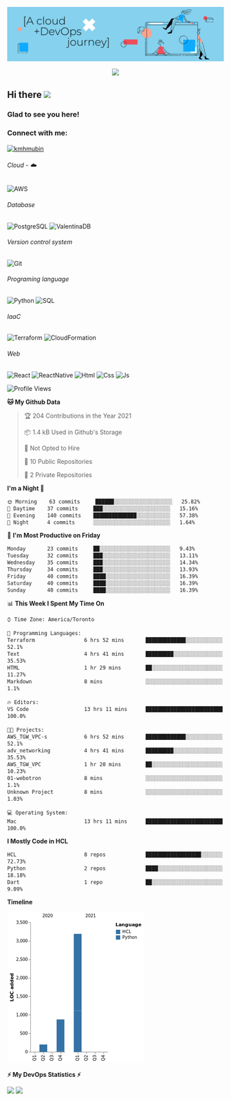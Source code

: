 ![Banner](https://github.com/ValAug/ValAug/blob/master/cover.png)

<!-- retro visitor counter -->
<p align="center"> 
  <img src="https://profile-counter.glitch.me/{ValAug}/count.svg" />
</p>



<!-- welcome message -->
<h2>Hi there <img src="https://media.giphy.com/media/hvRJCLFzcasrR4ia7z/giphy.gif" width="25px"></h2>

<h3>Glad to see you here!</h3>


<!-- Connect with me -->
<h3 align="left">Connect with me:</h3>
<p align="left">
<a href="https://www.linkedin.com/in/augustovaldivia/" target="blank"><img align="center" src="https://github.com/kmhmubin/kmhmubin/blob/master/assets/linkedin.svg" alt="kmhmubin" height="30" width="30" /></a>
</p>


###### Cloud - :cloud:

![AWS](https://img.shields.io/badge/-AWS-000000?style=flat&logo=Amazon%20AWS&logoColor=FF9900)


###### Database

![PostgreSQL](https://img.shields.io/badge/-PostgreSQL-000000?style=flat&logo=PostgreSQL&logoColor=336791)
![ValentinaDB](https://img.shields.io/badge/-ValentinaDB-000000?style=flat&logo=ValentinaDB&logoColor=336791)


###### Version control system

![Git](https://img.shields.io/badge/-Git-000000?style=flat&logo=Git&logoColor=F05032)

###### Programing language
![Python](https://img.shields.io/badge/-Python-000000?style=flat&logo=Python)
![SQL](https://img.shields.io/badge/-SQL-000000?style=flat&logo=SQL)


###### IaaC
![Terraform](https://img.shields.io/badge/-Terraform-000000?style=flat&logo=Terraform)
![CloudFormation](https://img.shields.io/badge/-CloudFormation-000000?style=flat&logo=Color=FF9900)

###### Web
![React](https://img.shields.io/badge/-React-000000?style=flat&logo=React)
![ReactNative](https://img.shields.io/badge/-ReactNative-000000?style=flat&logo=ReactNative)
![Html](https://img.shields.io/badge/-Html-000000?style=flat&logo=Html)
![Css](https://img.shields.io/badge/-Css-000000?style=flat&logo=Css)
![Js](https://img.shields.io/badge/-Js-000000?style=flat&logo=Js)

<!--START_SECTION:waka-->
![Profile Views](http://img.shields.io/badge/Profile%20Views-3-blue)

**🐱 My Github Data** 

> 🏆 204 Contributions in the Year 2021
 > 
> 📦 1.4 kB Used in Github's Storage 
 > 
> 🚫 Not Opted to Hire
 > 
> 📜 10 Public Repositories 
 > 
> 🔑 2 Private Repositories  
 > 
**I'm a Night 🦉** 

```text
🌞 Morning    63 commits     ██████░░░░░░░░░░░░░░░░░░░   25.82% 
🌆 Daytime    37 commits     ███░░░░░░░░░░░░░░░░░░░░░░   15.16% 
🌃 Evening    140 commits    ██████████████░░░░░░░░░░░   57.38% 
🌙 Night      4 commits      ░░░░░░░░░░░░░░░░░░░░░░░░░   1.64%

```
📅 **I'm Most Productive on Friday** 

```text
Monday       23 commits     ██░░░░░░░░░░░░░░░░░░░░░░░   9.43% 
Tuesday      32 commits     ███░░░░░░░░░░░░░░░░░░░░░░   13.11% 
Wednesday    35 commits     ███░░░░░░░░░░░░░░░░░░░░░░   14.34% 
Thursday     34 commits     ███░░░░░░░░░░░░░░░░░░░░░░   13.93% 
Friday       40 commits     ████░░░░░░░░░░░░░░░░░░░░░   16.39% 
Saturday     40 commits     ████░░░░░░░░░░░░░░░░░░░░░   16.39% 
Sunday       40 commits     ████░░░░░░░░░░░░░░░░░░░░░   16.39%

```


📊 **This Week I Spent My Time On** 

```text
⌚︎ Time Zone: America/Toronto

💬 Programming Languages: 
Terraform                6 hrs 52 mins       █████████████░░░░░░░░░░░░   52.1% 
Text                     4 hrs 41 mins       █████████░░░░░░░░░░░░░░░░   35.53% 
HTML                     1 hr 29 mins        ██░░░░░░░░░░░░░░░░░░░░░░░   11.27% 
Markdown                 8 mins              ░░░░░░░░░░░░░░░░░░░░░░░░░   1.1%

🔥 Editors: 
VS Code                  13 hrs 11 mins      █████████████████████████   100.0%

🐱‍💻 Projects: 
AWS_TGW_VPC-s            6 hrs 52 mins       █████████████░░░░░░░░░░░░   52.1% 
adv_networking           4 hrs 41 mins       █████████░░░░░░░░░░░░░░░░   35.53% 
AWS_TGW_VPC              1 hr 20 mins        ██░░░░░░░░░░░░░░░░░░░░░░░   10.23% 
01-webotron              8 mins              ░░░░░░░░░░░░░░░░░░░░░░░░░   1.1% 
Unknown Project          8 mins              ░░░░░░░░░░░░░░░░░░░░░░░░░   1.03%

💻 Operating System: 
Mac                      13 hrs 11 mins      █████████████████████████   100.0%

```

**I Mostly Code in HCL** 

```text
HCL                      8 repos             ██████████████████░░░░░░░   72.73% 
Python                   2 repos             ████░░░░░░░░░░░░░░░░░░░░░   18.18% 
Dart                     1 repo              ██░░░░░░░░░░░░░░░░░░░░░░░   9.09%

```


**Timeline**

![Chart not found](https://raw.githubusercontent.com/ValAug/ValAug/master/charts/bar_graph.png) 


<!--END_SECTION:waka-->

<!-- GitHub stats -->
<b>⚡ My DevOps Statistics ⚡</b>

<p>
<!-- GitHub Stats -->
<img height="180em" src="https://github-readme-stats.vercel.app/api?username=ValAug&show_icons=true&hide_border=true" />

<!-- Most Used Languages -->
<img height="180em" src="https://github-readme-stats.vercel.app/api/top-langs/?username=ValAug&exclude_repo=KNN-Image-Classification&show_icons=true&hide_border=true&layout=compact&langs_count=8"/>
</p>

<!--
**ValAug/ValAug** is a ✨ _special_ ✨ repository because its `README.md` (this file) appears on your GitHub profile.

Here are some ideas to get you started:

- 🔭 I’m currently working on ...
- 🌱 I’m currently learning ...
- 👯 I’m looking to collaborate on ...
- 🤔 I’m looking for help with ...
- 💬 Ask me about ...
- 📫 How to reach me: ...
- 😄 Pronouns: ...
- ⚡ Fun fact: ...
-->
